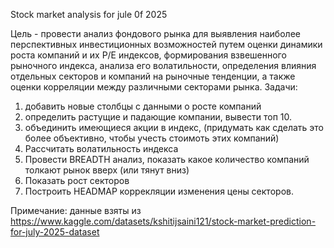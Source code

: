 Stock market analysis for jule 0f 2025

Цель -  провести анализ фондового рынка для выявления наиболее перспективных инвестиционных возможностей путем оценки динамики роста компаний и их P/E индексов, формирования взвешенного рыночного индекса, анализа его волатильности, определения влияния отдельных секторов и компаний на рыночные тенденции, а также оценки корреляции между различными секторами рынка.
Задачи:

1) добавить новые столбцы с данными о росте компаний
2) определить растущие и падающие компании, вывести топ 10.
3) объединить имеющиеся акции в индекс, (придумать как сделать это более объективно, чтобы учесть стоимоть этих компаний)
4) Рассчитать волатильность индекса
5) Провести BREADTH анализ, показать какое количество компаний толкают рынок вверх (или тянут вниз)
6) Показать рост секторов
7) Построить HEADMAP коррекляции изменения цены секторов.

Примечание: данные взяты из https://www.kaggle.com/datasets/kshitijsaini121/stock-market-prediction-for-july-2025-dataset
